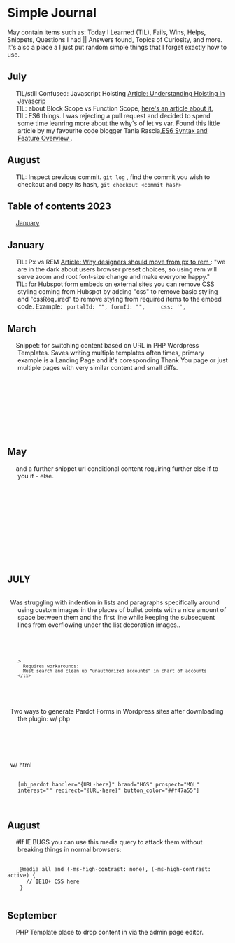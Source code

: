 # Simple Journal

May contain items such as: Today I Learned (TIL), Fails, Wins, Helps, Snippets, Questions I had || Answers found, Topics of Curiosity, and more. It's also a place a I just put random simple things that I forget exactly how to use.

<!-- ## Table of contents -->

<!-- - [July](#july2019)
- [August](#august2019) -->

## July

- TIL/still Confused: Javascript Hoisting [Article: Understanding Hoisting in Javascrip](https://scotch.io/tutorials/understanding-hoisting-in-javascript "Understanding Hoisting in Javascript")
- TIL: about Block Scope vs Function Scope, [here's an article about it.](https://medium.com/@josephcardillo/the-difference-between-function-and-block-scope-in-javascript-4296b2322abe "The Difference Between Function and Block Scope in JavaScript")
- TIL: ES6 things. I was rejecting a pull request and decided to spend some time leanring more about the why's of let vs var. Found this little article by my favourite code blogger Tania Rascia,[ES6 Syntax and Feature Overview
  ](https://www.taniarascia.com/es6-syntax-and-feature-overview/ "ES6 Syntax and Feature Overview
").

## August

- TIL: Inspect previous commit. `git log` , find the commit you wish to checkout and copy its hash, `git checkout <commit hash>`

## Table of contents 2023

- [January](#jan)

## January

- TIL: Px vs REM [Article: Why designers should move from px to rem ](https://uxdesign.cc/why-designers-should-move-from-px-to-rem-and-how-to-do-that-in-figma-c0ea23e07a15 "Why designers should move from px to rem ") : "we are in the dark about users browser preset choices, so using rem will serve zoom and root font-size change and make everyone happy."
- TIL: for Hubspot form embeds on external sites you can remove CSS styling coming from Hubspot by adding "css" to remove basic styling and "cssRequired" to remove styling from required items to the embed code. Example:
  <code>
  portalId: "",
  formId: "",
      css: '',
  </code>

## March

- Snippet: for switching content based on URL in PHP Wordpress Templates. Saves writing multiple templates often times, primary example is a Landing Page and it's coresponding Thank You page or just multiple pages with very similar content and small diffs.
  <pre>
  <code>
  <?php if ( is_page('thank-you') ) { ?>
  
  
  <?php } else { ?>
  
  
  <?php } ?>
  </code>
  </pre>

## May

- and a further snippet url conditional content requiring further else if to you if - else.
<pre>
  <code>
       <?php if (is_page('url')) { ?>
            <!-- write html here -->
        <?php } else if (is_page('partner-awana')) { ?>
            <!-- write html here -->
        <?php } else if (is_page('partner-onqu')) { ?>
            <!-- write html here -->
        <?php } else { ?>
            <!-- write html here -->
        <?php } ?>
    </code>
  </pre>

## JULY

- Was struggling with indention in lists and paragraphs specifically around using custom images in the places of bullet points with a nice amount of space between them and the first line while keeping the subsequent lines from overflowing under the list decoration images..
  <pre>
    <code>
      <style>
        /* set all of X block elements to Y indention */
        li {
          text-indent: -17px
        }
        /* remove indention from :first-line */
        li:first-line {
          text-indent: 0
        }
        /* remove default list decoration/bullet points */
        ul {      
          list-style: none;
        }
        /* custom image in the place of list decoration/bullet points*/
        li::before {
          content: url('');
          display: inline-block;    
          margin-right: 13px;
        }
      </style>

      <li>
        Requires workarounds:
        Must search and clean up “unauthorized accounts” in chart of accounts
      </li>

    </code>
  </pre>

- Two ways to generate Pardot Forms in Wordpress sites after downloading the plugin:
  w/ php
  <pre>
      <code>
  <?php echo do_shortcode('[mb_pardot handler="{URL-here}" brand="brand_asc" prospect="MQL" interest="ChMS" redirect="{URL-here}" comments_type="textarea" comments="How did you hear about us?" button_color="#6486FD"]') ?>      
      </code>
    </pre>
  w/ html
  <pre>
      <code>
  [mb_pardot handler="{URL-here}" brand="HGS" prospect="MQL" interest="" redirect="{URL-here}" button_color="##f47a55"]      
      </code>
    </pre>

## August

- #If IE BUGS you can use this media query to attack them without breaking things in normal browsers:
<pre>
  <code>
    @media all and (-ms-high-contrast: none), (-ms-high-contrast: active) {
      // IE10+ CSS here
    }
  </code>
</pre>

## September

- PHP Template place to drop content in via the admin page editor.
<?php the_content(); ?>
